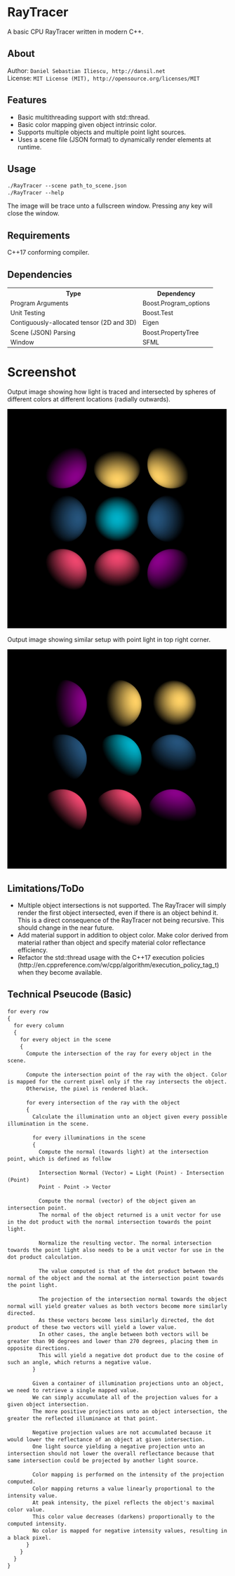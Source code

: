 RayTracer
================
A basic CPU RayTracer written in modern C++.

About
------------------
Author: `Daniel Sebastian Iliescu, http://dansil.net`  
License: `MIT License (MIT), http://opensource.org/licenses/MIT`  

Features
------------------
<ul>
  <li>Basic multithreading support with std::thread.</li>
  <li>Basic color mapping given object intrinsic color.</li>
  <li>Supports multiple objects and multiple point light sources.</li>
  <li>Uses a scene file (JSON format) to dynamically render elements at runtime.</li>
</ul>

Usage
------------------
	./RayTracer --scene path_to_scene.json
	./RayTracer --help

  The image will be trace unto a fullscreen window. Pressing any key will close the window.

Requirements
------------------
C++17 conforming compiler.

Dependencies
------------------
<table>
  <tr>
    <th>Type</th>
    <th>Dependency</th>
  </tr>
  <tr>
    <td>Program Arguments</td>
    <td>Boost.Program_options</td>
  </tr>
  <tr>
    <td>Unit Testing</td>
    <td>Boost.Test</td>
  </tr>
  <tr>
    <td>Contiguously-allocated tensor (2D and 3D)</td>
    <td>Eigen</td>
  </tr>
  <tr>
    <td>Scene (JSON) Parsing</td>
    <td>Boost.PropertyTree</td>
  </tr>
  <tr>
    <td>Window</td>
    <td>SFML</td>
  </tr>
</table>

Screenshot
================
Output image showing how light is traced and intersected by spheres of different colors at different locations (radially outwards).

<img src="documentation/images/output.jpg" alt="Output SCreenshot" width="500">

Output image showing similar setup with point light in top right corner.

<img src="documentation/images/output_angled.jpg" alt="Output SCreenshot" width="500">

Limitations/ToDo
------------------
<ul>
  <li>Multiple object intersections is not supported. The RayTracer will simply render the first object intersected, even if there is an object behind it. This is a direct consequence of the RayTracer not being recursive. This should change in the near future.
  <li>Add material support in addition to object color. Make color derived from material rather than object and specify material color reflectance efficiency.</li>
  <li>Refactor the std::thread usage with the C++17 execution policies (http://en.cppreference.com/w/cpp/algorithm/execution_policy_tag_t) when they become available.</li>
</ul>

Technical Pseucode (Basic)
------------------
```
for every row
{
  for every column
  {
    for every object in the scene
    {
      Compute the intersection of the ray for every object in the scene.

      Compute the intersection point of the ray with the object. Color is mapped for the current pixel only if the ray intersects the object.
      Otherwise, the pixel is rendered black.

      for every intersection of the ray with the object
      {
        Calculate the illumination unto an object given every possible illumination in the scene.

        for every illuminations in the scene
        {
          Compute the normal (towards light) at the intersection point, which is defined as follow
          
          Intersection Normal (Vector) = Light (Point) - Intersection (Point)
          Point - Point -> Vector

          Compute the normal (vector) of the object given an intersection point.
          The normal of the object returned is a unit vector for use in the dot product with the normal intersection towards the point light.

          Normalize the resulting vector. The normal intersection towards the point light also needs to be a unit vector for use in the dot product calculation.

          The value computed is that of the dot product between the normal of the object and the normal at the intersection point towards the point light.
					
          The projection of the intersection normal towards the object normal will yield greater values as both vectors become more similarly directed.
          As these vectors become less similarly directed, the dot product of these two vectors will yield a lower value.
          In other cases, the angle between both vectors will be greater than 90 degrees and lower than 270 degrees, placing them in opposite directions.
          This will yield a negative dot product due to the cosine of such an angle, which returns a negative value.
        }

        Given a container of illumination projections unto an object, we need to retrieve a single mapped value.
        We can simply accumulate all of the projection values for a given object intersection.
        The more positive projections unto an object intersection, the greater the reflected illuminance at that point.
        
        Negative projection values are not accumulated because it would lower the reflectance of an object at given intersection.
        One light source yielding a negative projection unto an intersection should not lower the overall reflectance because that same intersection could be projected by another light source.

        Color mapping is performed on the intensity of the projection computed.
        Color mapping returns a value linearly proportional to the intensity value.
        At peak intensity, the pixel reflects the object's maximal color value.
        This color value decreases (darkens) proportionally to the computed intensity.
        No color is mapped for negative intensity values, resulting in a black pixel.
      }
    }
  }
}
```
